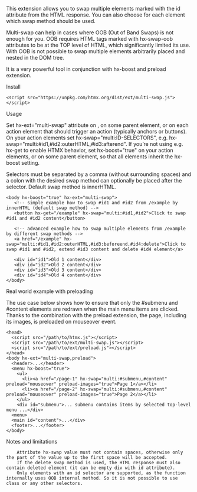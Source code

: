 This extension allows you to swap multiple elements marked with the id attribute from the HTML response. You can also choose for each element which swap method should be used.

Multi-swap can help in cases where OOB (Out of Band Swaps) is not enough for you. OOB requires HTML tags marked with hx-swap-oob attributes to be at the TOP level of HTML, which significantly limited its use. With OOB is not possible to swap multiple elements arbitrarily placed and nested in the DOM tree.

It is a very powerful tool in conjunction with hx-boost and preload extension.

Install
```
<script src="https://unpkg.com/htmx.org/dist/ext/multi-swap.js"></script>
```
Usage

Set hx-ext="multi-swap" attribute on <body>, on some parent element, or on each action element that should trigger an action (typically anchors or buttons).
On your action elements set hx-swap="multi:ID-SELECTORS", e.g. hx-swap="multi:#id1,#id2:outerHTML,#id3:afterend".
If you’re not using e.g. hx-get to enable HTMX behavior, set hx-boost="true" on your action elements, or on some parent element, so that all elements inherit the hx-boost setting.

Selectors must be separated by a comma (without surrounding spaces) and a colon with the desired swap method can optionally be placed after the selector. Default swap method is innerHTML.
```
<body hx-boost="true" hx-ext="multi-swap">
   <!-- simple example how to swap #id1 and #id2 from /example by innerHTML (default swap method) -->
   <button hx-get="/example" hx-swap="multi:#id1,#id2">Click to swap #id1 and #id2 content</button>

   <!-- advanced example how to swap multiple elements from /example by different swap methods -->
   <a href="/example" hx-swap="multi:#id1,#id2:outerHTML,#id3:beforeend,#id4:delete">Click to swap #id1 and #id2, extend #id3 content and delete #id4 element</a>

   <div id="id1">Old 1 content</div>
   <div id="id2">Old 2 content</div>
   <div id="id3">Old 3 content</div>
   <div id="id4">Old 4 content</div>
</body>
```
Real world example with preloading

The use case below shows how to ensure that only the #submenu and #content elements are redrawn when the main menu items are clicked. Thanks to the combination with the preload extension, the page, including its images, is preloaded on mouseover event.
```
<head>
  <script src="/path/to/htmx.js"></script>
  <script src="/path/to/ext/multi-swap.js"></script>
  <script src="/path/to/ext/preload.js"></script>
</head>
<body hx-ext="multi-swap,preload">
  <header>...</header>
  <menu hx-boost="true">
    <ul>
      <li><a href="/page-1" hx-swap="multi:#submenu,#content" preload="mouseover" preload-images="true">Page 1</a></li>
      <li><a href="/page-2" hx-swap="multi:#submenu,#content" preload="mouseover" preload-images="true">Page 2</a></li>
    </ul>
    <div id="submenu">... submenu contains items by selected top-level menu ...</div>
  <menu>
  <main id="content">...</div>
  <footer>...</footer>
</body>
```
Notes and limitations
```
    Attribute hx-swap value must not contain spaces, otherwise only the part of the value up to the first space will be accepted.
    If the delete swap method is used, the HTML response must also contain deleted element (it can be empty div with id attribute).
    Only elements with an id selector are supported, as the function internally uses OOB internal method. So it is not possible to use class or any other selectors.
```
